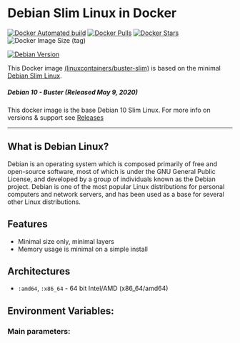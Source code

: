 # Debian Slim Linux in Docker

[![Docker Automated build](https://img.shields.io/docker/automated/linuxcontainers/buster-slim.svg?style=for-the-badge&logo=docker)](https://hub.docker.com/r/linuxcontainers/buster-slim/)
[![Docker Pulls](https://img.shields.io/docker/pulls/linuxcontainers/buster-slim.svg?style=for-the-badge&logo=docker)](https://hub.docker.com/r/linuxcontainers/buster-slim/)
[![Docker Stars](https://img.shields.io/docker/stars/linuxcontainers/buster-slim.svg?style=for-the-badge&logo=docker)](https://hub.docker.com/r/linuxcontainers/buster-slim/)
![Docker Image Size (tag)](https://img.shields.io/docker/image-size/linuxcontainers/buster-slim/latest?logo=docker&style=for-the-badge)

[![Debian Version](https://img.shields.io/badge/Debian%20version-10.9-green.svg?style=for-the-badge)](https://buster-slimlinux.org/)

This Docker image [(linuxcontainers/buster-slim)](https://hub.docker.com/r/linuxcontainers/buster-slim/) is based on the minimal [Debian Slim Linux](https://hub.docker.com/_/debian).

##### Debian 10 - Buster (Released May 9, 2020)


This docker image is the base Debian 10 Slim Linux. For more info on versions & support see [Releases](https://wiki.debian.org/DebianStable)

----

## What is Debian Linux?
Debian is an operating system which is composed primarily of free and open-source software, most of which is under the GNU General Public License, and developed by a group of individuals known as the Debian project. Debian is one of the most popular Linux distributions for personal computers and network servers, and has been used as a base for several other Linux distributions.

## Features

* Minimal size only, minimal layers
* Memory usage is minimal on a simple install

## Architectures

* ```:amd64```, ```:x86_64``` - 64 bit Intel/AMD (x86_64/amd64)

## Environment Variables:

### Main parameters:
